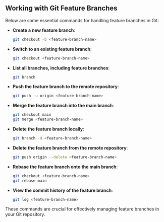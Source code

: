 ## Working with Git Feature Branches

Below are some essential commands for handling feature branches in Git:

- **Create a new feature branch**:
    ```sh
    git checkout -b <feature-branch-name>
    ```

- **Switch to an existing feature branch**:
    ```sh
    git checkout <feature-branch-name>
    ```

- **List all branches, including feature branches**:
    ```sh
    git branch
    ```

- **Push the feature branch to the remote repository**:
    ```sh
    git push -u origin <feature-branch-name>
    ```

- **Merge the feature branch into the main branch**:
    ```sh
    git checkout main
    git merge <feature-branch-name>
    ```

- **Delete the feature branch locally**:
    ```sh
    git branch -d <feature-branch-name>
    ```

- **Delete the feature branch from the remote repository**:
    ```sh
    git push origin --delete <feature-branch-name>
    ```

- **Rebase the feature branch onto the main branch**:
    ```sh
    git checkout <feature-branch-name>
    git rebase main
    ```

- **View the commit history of the feature branch**:
    ```sh
    git log <feature-branch-name>
    ```

These commands are crucial for effectively managing feature branches in your Git repository.
